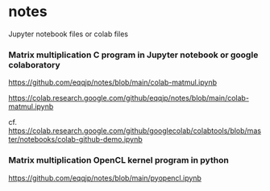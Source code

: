 # notes
Jupyter notebook files or colab files


### Matrix multiplication C program in Jupyter notebook or google colaboratory

https://github.com/eqqjp/notes/blob/main/colab-matmul.ipynb

https://colab.research.google.com/github/eqqjp/notes/blob/main/colab-matmul.ipynb

cf. https://colab.research.google.com/github/googlecolab/colabtools/blob/master/notebooks/colab-github-demo.ipynb


### Matrix multiplication OpenCL kernel program in python

https://github.com/eqqjp/notes/blob/main/pyopencl.ipynb
